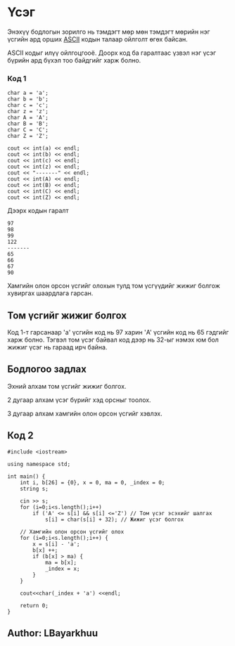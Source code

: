 # Үсэг

Энэхүү бодлогын зорилго нь тэмдэгт мөр мөн тэмдэгт мөрийн нэг үсгийн ард орших [ASCII](http://www.asciitable.com/) кодын талаар ойлголт өгөх байсан.

ASCII кодыг илүү ойлгоцгооё. 
Доорх код ба гаралтаас үзвэл нэг үсэг бүрийн ард бүхэл тоо байдгийг харж болно.

### Код 1

```
char a = 'a';
char b = 'b';
char c = 'c';
char z = 'z';
char A = 'A';
char B = 'B';
char C = 'C';
char Z = 'Z';

cout << int(a) << endl;
cout << int(b) << endl;
cout << int(c) << endl;
cout << int(z) << endl;
cout << "-------" << endl;
cout << int(A) << endl;
cout << int(B) << endl;
cout << int(C) << endl;
cout << int(Z) << endl;
```

Дээрх кодын гаралт

```
97
98
99
122
-------
65
66
67
90
```

Хамгийн олон орсон үсгийг олохын тулд том үсгүүдийг жижиг болгож хувиргах шаардлага гарсан.

## Том үсгийг жижиг болгох

Код 1-т гарсанаар 'a' үсгийн код нь 97 харин 'A' үсгийн код нь 65 гэдгийг харж болно. Тэгвэл том үсэг байвал код дээр нь 32-ыг нэмэх юм бол жижиг үсэг нь гараад ирч байна.

## Бодлогоо задлах 

Эхний алхам том үсгийг жижиг болгох.

2 дугаар алхам үсэг бүрийг хэд орсныг тоолох.

3 дугаар алхам хамгийн олон орсон үсгийг хэвлэх.


## Код 2

```
#include <iostream>

using namespace std;

int main() {
    int i, b[26] = {0}, x = 0, ma = 0, _index = 0;
    string s;

    cin >> s;
    for (i=0;i<s.length();i++)
        if ('A' <= s[i] && s[i] <='Z') // Том үсэг эсэхийг шалгах
            s[i] = char(s[i] + 32); // Жижиг үсэг болгох

    // Хамгийн олон орсон үсгийг олох
    for (i=0;i<s.length();i++) {
        x = s[i] - 'a';
        b[x] ++;
        if (b[x] > ma) {
            ma = b[x];
            _index = x;
        }
    }

	cout<<char(_index + 'a') <<endl;

    return 0;
}
```

## Author: LBayarkhuu